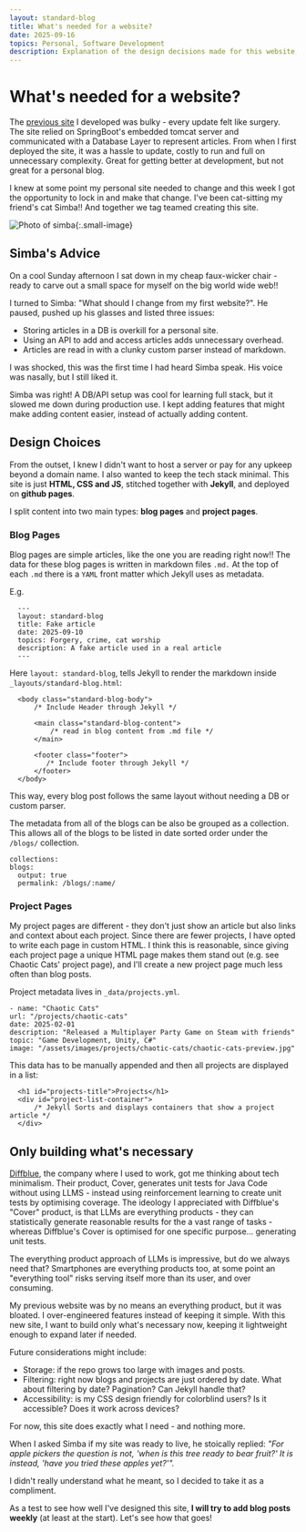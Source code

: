 ```yaml
---
layout: standard-blog
title: What's needed for a website?
date: 2025-09-16
topics: Personal, Software Development
description: Explanation of the design decisions made for this website, and the overall philosophy employed when designing this website.
---
```


# What's needed for a website?

The [previous site]({{site.baseurl}}/projects/springboot-vaadin-site) I developed was bulky - every update felt like surgery. The site relied on SpringBoot's embedded tomcat server and communicated with a Database Layer to represent articles. From when I first deployed the site, it was a hassle to update, costly to run and full on unnecessary complexity. Great for getting better at development, but not great for a personal blog.

I knew at some point my personal site needed to change and this week I got the opportunity to lock in and make that change.
I've been cat-sitting my friend's cat Simba!! And together we tag teamed creating this site.

![Photo of simba]({{site.baseurl}}/assets/images/blogs/simba.JPG){:.small-image}

## Simba's Advice

On a cool Sunday afternoon I sat down in my cheap faux-wicker chair - ready to carve out a small
space for myself on the big world wide web!!

I turned to Simba: "What should I change from my first website?". He paused,
pushed up his glasses and listed three issues:

- Storing articles in a DB is overkill for a personal site.
- Using an API to add and access articles adds unnecessary overhead.
- Articles are read in with a clunky custom parser instead of markdown.

I was shocked, this was the first time I had heard Simba speak. His voice was nasally, but I still liked it.

Simba was right! A DB/API setup was cool for learning full stack, but it slowed me down during production use.
I kept adding features that might make adding content easier, instead of actually adding content.

## Design Choices

From the outset, I knew I didn't want to host a server or pay for any upkeep beyond a domain name. I also wanted to keep the tech stack minimal. This site is just **HTML, CSS and JS**, stitched together with **Jekyll**, and deployed on **github pages**.

I split content into two main types: **blog pages** and **project pages**.

### Blog Pages

Blog pages are simple articles, like the one you are reading right now!! The data for these blog pages is written in markdown files `.md.` At the top of each `.md` there is a `YAML` front matter which Jekyll uses as metadata.

E.g.

```
  ---
  layout: standard-blog
  title: Fake article
  date: 2025-09-10
  topics: Forgery, crime, cat worship
  description: A fake article used in a real article
  ---

```

Here `layout: standard-blog`, tells Jekyll to render the markdown inside `_layouts/standard-blog.html`:

```
  <body class="standard-blog-body">
      /* Include Header through Jekyll */

      <main class="standard-blog-content">
          /* read in blog content from .md file */
      </main>

      <footer class="footer">
         /* Include footer through Jekyll */
      </footer>
  </body>
```

This way, every blog post follows the same layout without needing a DB or custom parser.

The metadata from all of the blogs can be also be grouped as a collection. This allows all of the blogs to be listed in date sorted order under the `/blogs/` collection.

```
collections:
blogs:
  output: true
  permalink: /blogs/:name/
```

### Project Pages

My project pages are different - they don't just show an article but also links and context about each project. Since there are fewer projects, I have opted to write each page in custom HTML. I think this is reasonable, since giving each project page a unique HTML page makes them stand out (e.g. see Chaotic Cats' project page), and I'll create a new project page much less often than blog posts.

Project metadata lives in `_data/projects.yml`.

```
- name: "Chaotic Cats"
url: "/projects/chaotic-cats"
date: 2025-02-01
description: "Released a Multiplayer Party Game on Steam with friends"
topic: "Game Development, Unity, C#"
image: "/assets/images/projects/chaotic-cats/chaotic-cats-preview.jpg"
```

This data has to be manually appended and then all projects are displayed in a list:

```
  <h1 id="projects-title">Projects</h1>
  <div id="project-list-container">
      /* Jekyll Sorts and displays containers that show a project article */
  </div>

```

## Only building what's necessary

[Diffblue](https://www.diffblue.com/), the company where I used to work, got me thinking about tech minimalism. Their product, Cover, generates unit tests for Java Code without using LLMS - instead using reinforcement learning to create unit tests by optimising coverage. The ideology I appreciated with Diffblue's "Cover" product, is that LLMs are everything products - they can statistically generate reasonable results for the a vast range of tasks - whereas Diffblue's Cover is optimised for one specific purpose... generating unit tests.

The everything product approach of LLMs is impressive, but do we always need that? Smartphones are everything products too, at some point an "everything tool" risks serving itself more than its user, and over consuming.

My previous website was by no means an everything product, but it was bloated. I over-engineered features instead of keeping it simple. With this new site, I want to build only what's necessary now, keeping it lightweight enough to expand later if needed.

Future considerations might include:

- Storage: if the repo grows too large with images and posts.
- Filtering: right now blogs and projects are just ordered by date. What about filtering by date? Pagination? Can Jekyll handle that?
- Accessibility: is my CSS design friendly for colorblind users? Is it accessible? Does it work across devices?

For now, this site does exactly what I need - and nothing more.

When I asked Simba if my site was ready to live, he stoically replied:
_"For apple pickers the question is not, 'when is this tree ready to bear fruit?' It is instead, 'have you tried these apples yet?'"._

I didn't really understand what he meant, so I decided to take it as a compliment.

As a test to see how well I've designed this site, **I will try to add blog posts weekly** (at least at the start).
Let's see how that goes!
